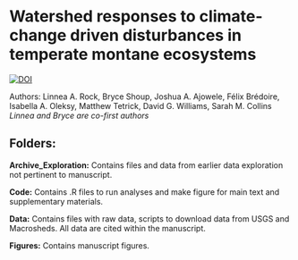 # Watershed responses to climate-change driven disturbances in temperate montane ecosystems 

[![DOI](https://zenodo.org/badge/858515474.svg)](https://zenodo.org/doi/10.5281/zenodo.13770703)

Authors: Linnea A. Rock, Bryce Shoup, Joshua A. Ajowele, Félix Brédoire, Isabella A. Oleksy, Matthew Tetrick, David G. Williams, Sarah M. Collins
*Linnea and Bryce are co-first authors*


## Folders:

**Archive_Exploration:** Contains files and data from earlier data exploration not pertinent to manuscript.

**Code:** Contains .R files to run analyses and make figure for main text and supplementary materials.

**Data:** Contains files with raw data, scripts to download data from USGS and Macrosheds. All data are cited within the manuscript.

**Figures:** Contains manuscript figures.
